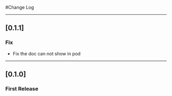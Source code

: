 #Change Log

---------
## [0.1.1]

### Fix

* Fix the doc can not show in pod

---------
## [0.1.0]

### First Release

